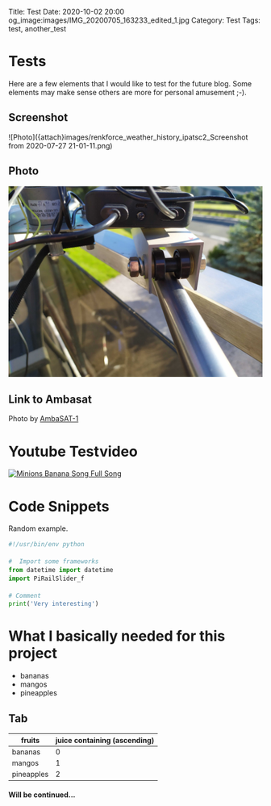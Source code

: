 Title: Test
Date: 2020-10-02 20:00
og_image:images/IMG_20200705_163233_edited_1.jpg
Category: Test
Tags: test, another_test



# Tests
Here are a few elements that I would like to test for the future blog.
Some elements may make sense others are more for personal amusement ;-).

## Screenshot
![Photo]({attach}images/renkforce_weather_history_ipatsc2_Screenshot from 2020-07-27 21-01-11.png)

## Photo
![Photo](/images/IMG_20200709_191035_resize.jpg)

## Link to Ambasat
Photo by [AmbaSAT-1](https://ambasat.com/)

# Youtube Testvideo
[![Minions Banana Song Full Song](http://img.youtube.com/vi/-9EHdp1ynUU/0.jpg)](https://www.youtube.com/watch?v=-9EHdp1ynUU)

# Code Snippets
Random example. 
```python
#!/usr/bin/env python

#  Import some frameworks
from datetime import datetime
import PiRailSlider_f

# Comment
print('Very interesting')
```

# What I basically needed for this project
* bananas
* mangos
* pineapples


## Tab
| fruits     | juice containing (ascending) |
|------------|------------------------------|
| bananas    | 0                            |
| mangos     | 1                            |
| pineapples | 2                            |



#### Will be continued...

